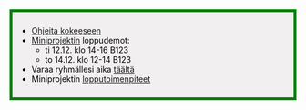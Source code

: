 <div style="color:black; border-style: solid; border-width: thick; border-color: green; padding: 10px; margin-bottom: 15px; padding: 10px; background-color: #F1EFEF;">

<ul>
  <li>
    <a href='/ohje_kokeeseen'>Ohjeita kokeeseen</a>
  </li>
  <li>
    <a href='/miniprojekti'>Miniprojektin</a> loppudemot:
    <ul>
      <li>ti 12.12. klo 14-16 B123</li>
      <li>to 14.12. klo 12-14 B123</li>
    </ul>
   <li>
    Varaa ryhmällesi aika 
     <a href='https://docs.google.com/document/d/1Go-f33LQC1SSZG-CI-04UyTVE84ytfN9HSAHEad3OC0/edit?usp=sharingi'>täältä</a>
   </li>
   <li>
    Miniprojektin <a href='/miniprojektin_arvosteluperusteet/#lopputoimenpiteet'>lopputoimenpiteet</a>
   </li>
  </li>
</ul>

</div>
